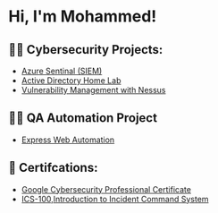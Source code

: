 <h1>Hi, I'm Mohammed! <br/>

<h2>👨‍💻 Cybersecurity Projects:</h2>

  - [Azure Sentinal (SIEM)](https://github.com/sifatmohossain/AzureSentinel-SIEM-)
  - [Active Directory Home Lab](https://github.com/sifatmohossain/ActiveDirectoryLab)
  - [Vulnerability Management with Nessus](https://github.com/sifatmohossain/-VulnerabilityManagement)
  
<h2>👨‍💻 QA Automation Project</h2>

  - [Express Web Automation](https://github.com/sifatmohossain/QAExpressAutomation/tree/main)

<h2>📝 Certifcations:</h2>

 - [Google Cybersecurity Professional Certificate](https://www.credly.com/badges/e0fc9771-4c86-4272-b7d0-7666a321fc46/public_url)
 - [ICS-100,Introduction to Incident Command System](https://i.imgur.com/X6BF47y.png)
